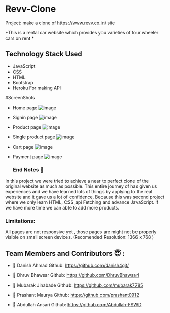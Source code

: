 # Revv-Clone

Project: make a clone of https://www.revv.co.in/ site

*This is a rental car website which provides you varieties of four wheeler cars on rent  *

## Technology Stack Used
- JavaScript
- CSS
- HTML
- Bootstrap
- Heroku For making API 

#ScreenShots
- Home page
![image](https://user-images.githubusercontent.com/95856642/158948227-02fedefd-f12e-48cd-9596-d7f498eb0f63.png)

- Signin page
![image](https://user-images.githubusercontent.com/95856642/158948429-b3d65129-1dba-4fad-8d8c-32b7bbab1d7e.png)

- Product page
 ![image](https://user-images.githubusercontent.com/95856642/158948337-7c10c9f7-97df-4df7-a57d-3d9e8bfd93d7.png)
 
- Single product page
![image](https://user-images.githubusercontent.com/95856642/158948555-19af9c98-187b-4ae9-9833-088f37cb5e39.png)

- Cart page
![image](https://user-images.githubusercontent.com/95856642/158948597-13419ac1-ed48-4ad0-8d6c-5b4fa8a9c7ff.png)
  
- Payment page
![image](https://user-images.githubusercontent.com/95856642/158948688-8d092fb9-8c45-477c-8c05-05b0ac32897c.png)
  
  ### End Notes 📑
In this project we were tried to achieve a near to perfect clone of the original website as much as possible. This entire journey of has given us experiences and we have learned lots of things by applying to the real website and it gave us a lot of confidence, Because this was second project where we only learn HTML, CSS ,api Fetching and advance JavaScript. If we have more time we can able to add more products.

### Limitations:
All pages are not responsive yet , those pages are might not be properly visible on small screen devices.
(Recomended Resolution: 1366 x 768 )
  
  ## Team Members and Contributors 😇 :

- 👤 Danish Ahmad
  Github: https://github.com/danish4git/
  
- 👤 Dhruv Bhawsar
  Github: https://github.com/DhruvBhawsarI
  
- 👤 Mubarak Jinabade
  Github: https://github.com/mubarak7785
  
- 👤 Prashant Maurya
  Github: https://github.com/prashant0912
  
- 👤 Abdullah Ansari
 Github: https://github.com/Abdullah-FSWD
  
